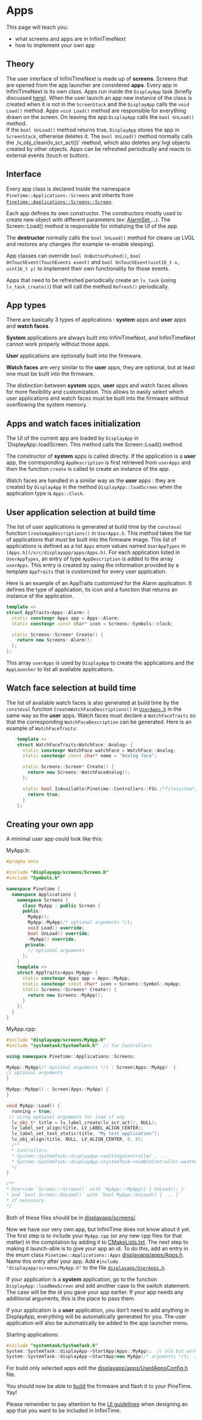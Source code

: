 # Apps

This page will teach you:

- what screens and apps are in InfiniTimeNext
- how to implement your own app

## Theory

The user interface of InfiniTimeNext is made up of **screens**.
Screens that are opened from the app launcher are considered **apps**.
Every app in InfiniTimeNext is its own class.
Apps run inside the `DisplayApp` task (briefly discussed [here](./Intro.md)).
When the user launch an app new instance of the class is created when it is not in the `ScreenStack` and the `DisplayApp` calls the `void Load()` method.
Apps `void Load()` method are responsible for everything drawn on the screen.
On leaving the app `DisplayApp` calls the `bool UnLoad()` method.  
If the `bool UnLoad()` method returns true, `DisplayApp` stores the app in `ScreenStack`, otherwise deletes it.
The `bool UnLoad()` method normally calls the ,lv_obj_clean(lv_scr_act())` method, which also deletes any lvgl objects created by other objects. 
Apps can be refreshed periodically and reacts to external events (touch or button).

## Interface

Every app class is declared inside the namespace `Pinetime::Applications::Screens` 
and inherits
from [`Pinetime::Applications::Screens::Screen`](/src/displayapp/screens/Screen.h).

Each app defines its own constructor.
The constructors mostly used to create new object with different parameters (ex: [AlarmSet](/src/displayapp/screens/AlarmSet.h),...). The Screen::Load() method is responsible for initializing the UI of the app.

The **destructor** normally calls the `bool UnLoad()` method for cleans up LVGL and restores any changes (for example re-enable sleeping).

App classes can override `bool OnButtonPushed()`, `bool OnTouchEvent(TouchEvents event)`
and `bool OnTouchEvent(uint16_t x, uint16_t y)` to implement their own functionality for those events.

Apps that need to be refreshed periodically create an `lv_task` (using `lv_task_create()`)
that will call the method `Refresh()` periodically.

## App types

There are basically 3 types of applications : **system** apps and **user** apps and **watch faces**.

**System** applications are always built into InfiniTimeNext, and InfiniTimeNext cannot work properly without those apps.

**User** applications are optionally built into the firmware. 

**Watch faces** are very similar to the **user** apps, they are optional, but at least one must be built into the firmware.

The distinction between **system** apps,  **user** apps and watch faces allows for more flexibility and customization.
This allows to easily select which user applications and watch faces must be built into the firmware
without overflowing the system memory.

## Apps and watch faces initialization

The UI of the current app are loaded by `DisplayApp` in `DisplayApp::loadScreen.
This method calls the Screen::Load() method.

The constructor of **system** apps is called directly. If the application is a **user** app,
the corresponding `AppDescription` is first retrieved from `userApps`
and then the function `create` is called to create an instance of the app.

Watch faces are handled in a similar way as the **user** apps : they are created by `DisplayApp` in the method `DisplayApp::loadScreen` when the application type is `Apps::Clock`.

## User application selection at build time

The list of user applications is generated at build time by the `consteval` function `CreateAppDescriptions()`
in `UserApps.h`. This method takes the list of applications that must be built into the firmware image.
This list of applications is defined as a list `Apps` enum values named `UserAppTypes` in `[Apps.h](/src/displayapp/apps/Apps.h)`.
For each application listed in `UserAppTypes`, an entry of type `AppDescription` is added to the array `userApps`.
This entry is created by using the information provided by a template `AppTraits`
that is customized for every user application.

Here is an example of an AppTraits customized for the Alarm application. 
It defines the type of application, its icon and a function that returns an instance of the application.

```c++
template <>
struct AppTraits<Apps::Alarm> {
  static constexpr Apps app = Apps::Alarm;
  static constexpr const char* icon = Screens::Symbols::clock;

  static Screens::Screen* Create() {
    return new Screens::Alarm();
  };
};
```

This array `userApps` is used by `DisplayApp` to create the applications and the `AppLauncher`
to list all available applications.

## Watch face selection at build time

The list of available watch faces is also generated at build time by the `consteval`
function `CreateWatchFaceDescriptions()` in [`UserApps.h`](/src/displayapp/UserApps.h) in the same way as the **user** apps.
Watch faces must declare a `WatchFaceTraits` so that the corresponding `WatchFaceDescription` can be generated.
Here is an example of `WatchFaceTraits`:
```c++
    template <>
    struct WatchFaceTraits<WatchFace::Analog> {
      static constexpr WatchFace watchFace = WatchFace::Analog;
      static constexpr const char* name = "Analog face";

      static Screens::Screen* Create() {
        return new Screens::WatchFaceAnalog();
      };

      static bool IsAvailable(Pinetime::Controllers::FS& /*filesystem*/) {
        return true;
      }
    };
```

## Creating your own app

A minimal user app could look like this:

MyApp.h:

```cpp
#pragma once

#include "displayapp/screens/Screen.h"
#include "Symbols.h"

namespace Pinetime {
  namespace Applications {
    namespace Screens {
      class MyApp : public Screen {
      public:
        MyApp();
        MyApp::MyApp(/* optional arguments */);
        void Load() override;
        bool UnLoad() override;
        ~MyApp() override;
       private:
        // optional arguments
      };
    }    
    template <>
    struct AppTraits<Apps:MyApp> {
      static constexpr Apps app = Apps::MyApp;
      static constexpr const char* icon = Screens::Symbol::myApp;
      static Screens::Screens* Create() {
        return new Screens::MyApp();
      }
    };
  }
}
```

MyApp.cpp:

```cpp
#include "displayapp/screens/MyApp.h"
#include "systemtask/SystemTask.h"  // for Controllers

using namespace Pinetime::Applications::Screens;

MyApp::MyApp(/* optional arguments */) : Screen(Apps::MyApp)  {
// optional arguments
}

MyApp::MyApp() : Screen(Apps::MyApp) {
}

void MyApp::Load() {
  running = true;
 // using optional arguments for load if any
  lv_obj_t* title = lv_label_create(lv_scr_act(), NULL);  
  lv_label_set_align(title, LV_LABEL_ALIGN_CENTER);
  lv_label_set_text_static(title, "My test application");
  lv_obj_align(title, NULL, LV_ALIGN_CENTER, 0, 0);
  /**
  * Controllers:
  * System::SystemTask::displayApp->settingsController , ...
  * System::SystemTask::displayApp->systemTask->nimbleController.weatherService , ...
  */
}

/**
* Override `Screen::~Screen()` with `MyApp::~MyApp() { UnLoad(); }`
* and `bool Screen::UnLoad()` with `bool MyApp::UnLoad() { ... }`
* if necessary.
*/ 

```

Both of these files should be in [displayapp/screens/](/src/displayapp/screens/).

Now we have our very own app, but InfiniTime does not know about it yet.
The first step is to include your `MyApp.cpp` (or any new cpp files for that matter)
in the compilation by adding it to [CMakeLists.txt](/CMakeLists.txt).
The next step to making it launch-able is to give your app an id.
To do this, add an entry in the enum class `Pinetime::Applications::Apps` [displayapp/apps/Apps.h](/src/displayapp/apps/Apps.h).
Name this entry after your app. Add `#include "displayapp/screens/MyApp.h"`
to the file [`displayapp/UserApps.h`](/src/displayapp/UserApps.h).

If your application is a **system** application, go to the function `DisplayApp::loadNewScreen`
and add another case to the switch statement.
The case will be the id you gave your app earlier.
If your app needs any additional arguments, this is the place to pass them.

If your application is a **user** application, you don't need to add anything in DisplayApp, everything will be automatically generated for you.
The user application will also be automatically be added to the app launcher menu.

Starting applications:

```cpp
#include "systemtask/SystemTask.h"
System::SystemTask::displayApp->StartApp(Apps::MyApp);  // old but working method for use permanent arguments
System::SystemTask::displayApp->StartApp(new MyApp(/* arguments */);  // new method for use different arguments
```

For build only selected apps edit the [displayapp/apps/UsedAppsConfig.h](/src/displayapp/apps/UsedAppsConfig.h) file.

You should now be able to [build](../buildAndProgram.md) the firmware
and flash it to your PineTime. Yay!

Please remember to pay attention to the [UI guidelines](../ui_guidelines.md)
when designing an app that you want to be included in InfiniTime.
